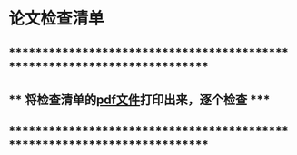 # 论文检查清单
## ************************************************************************
## ** 将检查清单的[pdf文件](https://github.com/genemine/paper_checklist/raw/master/paper_checklist_241101.pdf)打印出来，逐个检查    ***
## ************************************************************************
